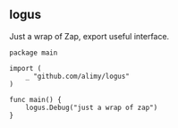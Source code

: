 ## logus
Just a wrap of Zap, export useful interface.

```$go
package main

import (
    _ "github.com/alimy/logus"
)

func main() {
    logus.Debug("just a wrap of zap")
}
```